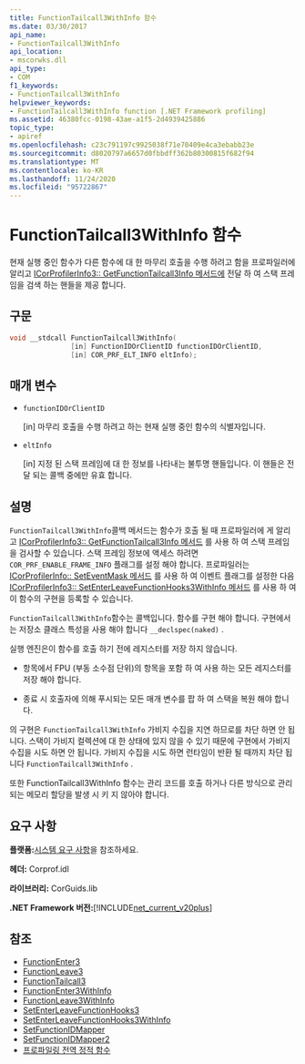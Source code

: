 ```yaml
---
title: FunctionTailcall3WithInfo 함수
ms.date: 03/30/2017
api_name:
- FunctionTailcall3WithInfo
api_location:
- mscorwks.dll
api_type:
- COM
f1_keywords:
- FunctionTailcall3WithInfo
helpviewer_keywords:
- FunctionTailcall3WithInfo function [.NET Framework profiling]
ms.assetid: 46380fcc-0198-43ae-a1f5-2d4939425886
topic_type:
- apiref
ms.openlocfilehash: c23c791197c9925038f71e70409e4ca3ebabb23e
ms.sourcegitcommit: d8020797a6657d0fbbdff362b80300815f682f94
ms.translationtype: MT
ms.contentlocale: ko-KR
ms.lasthandoff: 11/24/2020
ms.locfileid: "95722867"
---
```

# <a name="functiontailcall3withinfo-function"></a>FunctionTailcall3WithInfo 함수

현재 실행 중인 함수가 다른 함수에 대 한 마무리 호출을 수행 하려고 함을 프로파일러에 알리고 [ICorProfilerInfo3:: GetFunctionTailcall3Info 메서드에](icorprofilerinfo3-getfunctiontailcall3info-method.md) 전달 하 여 스택 프레임을 검색 하는 핸들을 제공 합니다.  
  
## <a name="syntax"></a>구문  
  
```cpp  
void __stdcall FunctionTailcall3WithInfo(  
               [in] FunctionIDOrClientID functionIDOrClientID,  
               [in] COR_PRF_ELT_INFO eltInfo);  
```  
  
## <a name="parameters"></a>매개 변수  

- `functionIDOrClientID`

  \[in] 마무리 호출을 수행 하려고 하는 현재 실행 중인 함수의 식별자입니다.

- `eltInfo`

  \[in] 지정 된 스택 프레임에 대 한 정보를 나타내는 불투명 핸들입니다. 이 핸들은 전달 되는 콜백 중에만 유효 합니다.

## <a name="remarks"></a>설명  

 `FunctionTailcall3WithInfo`콜백 메서드는 함수가 호출 될 때 프로파일러에 게 알리고 [ICorProfilerInfo3:: GetFunctionTailcall3Info 메서드](icorprofilerinfo3-getfunctiontailcall3info-method.md) 를 사용 하 여 스택 프레임을 검사할 수 있습니다. 스택 프레임 정보에 액세스 하려면 `COR_PRF_ENABLE_FRAME_INFO` 플래그를 설정 해야 합니다. 프로파일러는 [ICorProfilerInfo:: SetEventMask 메서드](icorprofilerinfo-seteventmask-method.md) 를 사용 하 여 이벤트 플래그를 설정한 다음 [ICorProfilerInfo3:: SetEnterLeaveFunctionHooks3WithInfo 메서드](icorprofilerinfo3-setenterleavefunctionhooks3withinfo-method.md) 를 사용 하 여이 함수의 구현을 등록할 수 있습니다.  
  
 `FunctionTailcall3WithInfo`함수는 콜백입니다. 함수를 구현 해야 합니다. 구현에서는 저장소 클래스 특성을 사용 해야 합니다 `__declspec(naked)` .  
  
 실행 엔진은이 함수를 호출 하기 전에 레지스터를 저장 하지 않습니다.  
  
- 항목에서 FPU (부동 소수점 단위)의 항목을 포함 하 여 사용 하는 모든 레지스터를 저장 해야 합니다.  
  
- 종료 시 호출자에 의해 푸시되는 모든 매개 변수를 팝 하 여 스택을 복원 해야 합니다.  
  
 의 구현은 `FunctionTailcall3WithInfo` 가비지 수집을 지연 하므로를 차단 하면 안 됩니다. 스택이 가비지 컬렉션에 대 한 상태에 있지 않을 수 있기 때문에 구현에서 가비지 수집을 시도 하면 안 됩니다. 가비지 수집을 시도 하면 런타임이 반환 될 때까지 차단 됩니다 `FunctionTailcall3WithInfo` .  
  
 또한 FunctionTailcall3WithInfo 함수는 관리 코드를 호출 하거나 다른 방식으로 관리 되는 메모리 할당을 발생 시 키 지 않아야 합니다.  
  
## <a name="requirements"></a>요구 사항  

 **플랫폼:**[시스템 요구 사항](../../get-started/system-requirements.md)을 참조하세요.  
  
 **헤더:** Corprof.idl  
  
 **라이브러리:** CorGuids.lib  
  
 **.NET Framework 버전:**[!INCLUDE[net_current_v20plus](../../../../includes/net-current-v20plus-md.md)]  
  
## <a name="see-also"></a>참조

- [FunctionEnter3](functionenter3-function.md)
- [FunctionLeave3](functionleave3-function.md)
- [FunctionTailcall3](functiontailcall3-function.md)
- [FunctionEnter3WithInfo](functiontailcall3-function.md)
- [FunctionLeave3WithInfo](functionleave3withinfo-function.md)
- [SetEnterLeaveFunctionHooks3](icorprofilerinfo3-setenterleavefunctionhooks3-method.md)
- [SetEnterLeaveFunctionHooks3WithInfo](icorprofilerinfo3-setenterleavefunctionhooks3withinfo-method.md)
- [SetFunctionIDMapper](icorprofilerinfo-setfunctionidmapper-method.md)
- [SetFunctionIDMapper2](icorprofilerinfo3-setfunctionidmapper2-method.md)
- [프로파일링 전역 정적 함수](profiling-global-static-functions.md)
